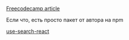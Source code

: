 [Freecodecamp article](https://www.freecodecamp.org/news/how-to-build-a-reusable-usesearch-hook-in-react/)

Если что, есть просто пакет от автора на npm

[use-search-react](https://www.npmjs.com/package/use-search-react)
